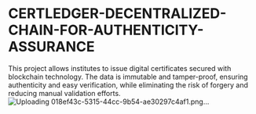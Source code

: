 # CERTLEDGER-DECENTRALIZED-CHAIN-FOR-AUTHENTICITY-ASSURANCE
This project allows institutes to issue digital certificates secured with blockchain technology. The data is immutable and tamper-proof, ensuring authenticity and easy verification, while eliminating the risk of forgery and reducing manual validation efforts.
![Uploading 018ef43c-5315-44cc-9b54-ae30297c4af1.png…]()
